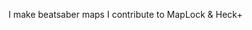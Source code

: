 I make beatsaber maps
I contribute to MapLock & Heck+

<!---
ScuffedItalian/ScuffedItalian is a ✨ special ✨ repository because its `README.md` (this file) appears on your GitHub profile.
You can click the Preview link to take a look at your changes.
--->
